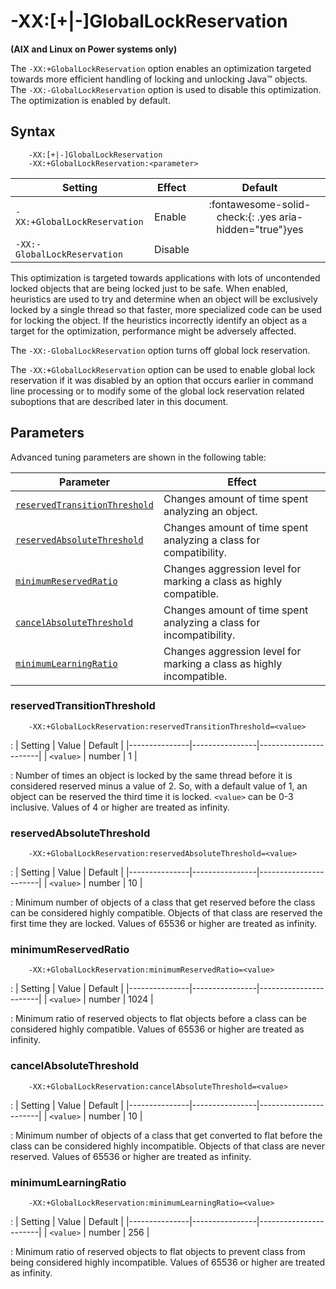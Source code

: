 <!--
* Copyright (c) 2017, 2021 IBM Corp. and others
*
* This program and the accompanying materials are made
* available under the terms of the Eclipse Public License 2.0
* which accompanies this distribution and is available at
* https://www.eclipse.org/legal/epl-2.0/ or the Apache
* License, Version 2.0 which accompanies this distribution and
* is available at https://www.apache.org/licenses/LICENSE-2.0.
*
* This Source Code may also be made available under the
* following Secondary Licenses when the conditions for such
* availability set forth in the Eclipse Public License, v. 2.0
* are satisfied: GNU General Public License, version 2 with
* the GNU Classpath Exception [1] and GNU General Public
* License, version 2 with the OpenJDK Assembly Exception [2].
*
* [1] https://www.gnu.org/software/classpath/license.html
* [2] http://openjdk.java.net/legal/assembly-exception.html
*
* SPDX-License-Identifier: EPL-2.0 OR Apache-2.0 OR GPL-2.0 WITH
* Classpath-exception-2.0 OR LicenseRef-GPL-2.0 WITH Assembly-exception
-->

# -XX:\[+|-\]GlobalLockReservation

**(AIX and Linux on Power systems only)**

The `-XX:+GlobalLockReservation` option enables an optimization targeted towards more efficient handling of locking and unlocking Java&trade; objects. The `-XX:-GlobalLockReservation` option is used to disable this optimization. The optimization is enabled by default.

## Syntax

        -XX:[+|-]GlobalLockReservation
        -XX:+GlobalLockReservation:<parameter>

| Setting                    | Effect | Default                                                                              |
|----------------------------|--------|:------------------------------------------------------------------------------------:|
|`-XX:+GlobalLockReservation`| Enable | :fontawesome-solid-check:{: .yes aria-hidden="true"}<span class="sr-only">yes</span> |
|`-XX:-GlobalLockReservation`| Disable|                                                                                      |

This optimization is targeted towards applications with lots of uncontended locked objects that are being locked just to be safe. When enabled, heuristics are used to try and determine when an object will be exclusively locked by a single thread so that faster, more specialized code can be used for locking the object. If the heuristics incorrectly identify an object as a target for the optimization, performance might be adversely affected.

The `-XX:-GlobalLockReservation` option turns off global lock reservation.

The `-XX:+GlobalLockReservation` option can be used to enable global lock reservation if it was disabled by an option that occurs earlier in command line processing or to modify some of the global lock reservation related suboptions that are described later in this document.

## Parameters

Advanced tuning parameters are shown in the following table:

| Parameter                                                     | Effect                                                               |
|---------------------------------------------------------------|----------------------------------------------------------------------|
| [`reservedTransitionThreshold`](#reservedtransitionthreshold) | Changes amount of time spent analyzing an object.                    |
| [`reservedAbsoluteThreshold`  ](#reservedabsolutethreshold  ) | Changes amount of time spent analyzing a class for compatibility.    |
| [`minimumReservedRatio`       ](#minimumreservedratio       ) | Changes aggression level for marking a class as highly compatible.   |
| [`cancelAbsoluteThreshold`    ](#cancelabsolutethreshold    ) | Changes amount of time spent analyzing a class for incompatibility.  |
| [`minimumLearningRatio`       ](#minimumlearningratio       ) | Changes aggression level for marking a class as highly incompatible. |


### reservedTransitionThreshold
        -XX:+GlobalLockReservation:reservedTransitionThreshold=<value>

: | Setting       | Value          | Default               |
  |---------------|----------------|-----------------------|
  | `<value>`     | number         | 1                     |

: Number of times an object is locked by the same thread before it is considered reserved minus a value of 2. So, with a default value of 1, an object can be reserved the third time it is locked. `<value>` can be 0-3 inclusive. Values of 4 or higher are treated as infinity.

### reservedAbsoluteThreshold
        -XX:+GlobalLockReservation:reservedAbsoluteThreshold=<value>

: | Setting       | Value          | Default               |
  |---------------|----------------|-----------------------|
  | `<value>`     | number         | 10                    |

: Minimum number of objects of a class that get reserved before the class can be considered highly compatible. Objects of that class are reserved the first time they are locked. Values of 65536 or higher are treated as infinity.

### minimumReservedRatio
        -XX:+GlobalLockReservation:minimumReservedRatio=<value>

: | Setting       | Value          | Default               |
  |---------------|----------------|-----------------------|
  | `<value>`     | number         | 1024                  |

: Minimum ratio of reserved objects to flat objects before a class can be considered highly compatible. Values of 65536 or higher are treated as infinity.

### cancelAbsoluteThreshold
        -XX:+GlobalLockReservation:cancelAbsoluteThreshold=<value>

: | Setting       | Value          | Default               |
  |---------------|----------------|-----------------------|
  | `<value>`     | number         | 10                    |

: Minimum number of objects of a class that get converted to flat before the class can be considered highly incompatible. Objects of that class are never reserved. Values of 65536 or higher are treated as infinity.

### minimumLearningRatio
        -XX:+GlobalLockReservation:minimumLearningRatio=<value>

: | Setting       | Value          | Default               |
  |---------------|----------------|-----------------------|
  | `<value>`     | number         | 256                   |

: Minimum ratio of reserved objects to flat objects to prevent class from being considered highly incompatible. Values of 65536 or higher are treated as infinity.

<!-- ==== END OF TOPIC ==== xxgloballockreservation.md ==== -->
